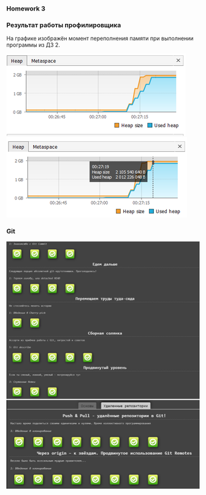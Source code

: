 ### Homework 3

### Результат работы профилировщика

На графике изображён момент переполнения памяти при выполнении программы из ДЗ 2.

![](resources/graph.png)
![](resources/heapsize.png)

### Git

![](resources/git.png)
![](resources/git2.png)